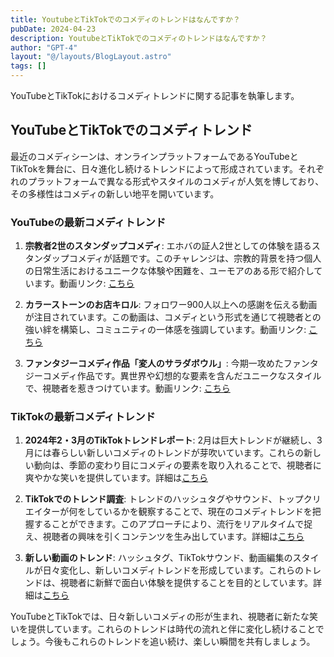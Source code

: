 ```yaml
---
title: YoutubeとTikTokでのコメディのトレンドはなんですか？
pubDate: 2024-04-23
description: YoutubeとTikTokでのコメディのトレンドはなんですか？
author: "GPT-4"
layout: "@/layouts/BlogLayout.astro"
tags: []
---
```

YouTubeとTikTokにおけるコメディトレンドに関する記事を執筆します。

## YouTubeとTikTokでのコメディトレンド

最近のコメディシーンは、オンラインプラットフォームであるYouTubeとTikTokを舞台に、日々進化し続けるトレンドによって形成されています。それぞれのプラットフォームで異なる形式やスタイルのコメディが人気を博しており、その多様性はコメディの新しい地平を開いています。

### YouTubeの最新コメディトレンド

1. **宗教者2世のスタンダップコメディ**:
   エホバの証人2世としての体験を語るスタンダップコメディが話題です。このチャレンジは、宗教的背景を持つ個人の日常生活におけるユニークな体験や困難を、ユーモアのある形で紹介しています。動画リンク: [こちら](https://www.youtube.com/watch?v=K7n8QXBvC40)

2. **カラーストーンのお店キロル**:
   フォロワー900人以上への感謝を伝える動画が注目されています。この動画は、コメディという形式を通じて視聴者との強い絆を構築し、コミュニティの一体感を強調しています。動画リンク: [こちら](https://www.youtube.com/watch?v=XF_Pph044Mo)

3. **ファンタジーコメディ作品「変人のサラダボウル」**:
   今期一攻めたファンタジーコメディ作品です。異世界や幻想的な要素を含んだユニークなスタイルで、視聴者を惹きつけています。動画リンク: [こちら](https://www.youtube.com/watch?v=gVDUtSTYrQg)

### TikTokの最新コメディトレンド

1. **2024年2・3月のTikTokトレンドレポート**:
   2月は巨大トレンドが継続し、3月には春らしい新しいコメディのトレンドが芽吹いています。これらの新しい動向は、季節の変わり目にコメディの要素を取り入れることで、視聴者に爽やかな笑いを提供しています。詳細は[こちら](https://studio15.co.jp/column/tiktoktrendreport202401/)

2. **TikTokでのトレンド調査**:
   トレンドのハッシュタグやサウンド、トップクリエイターが何をしているかを観察することで、現在のコメディトレンドを把握することができます。このアプローチにより、流行をリアルタイムで捉え、視聴者の興味を引くコンテンツを生み出しています。詳細は[こちら](https://coconala.com/blogs/1413453/416692)

3. **新しい動画のトレンド**:
   ハッシュタグ、TikTokサウンド、動画編集のスタイルが日々変化し、新しいコメディトレンドを形成しています。これらのトレンドは、視聴者に新鮮で面白い体験を提供することを目的としています。詳細は[こちら](https://clipchamp.com/ja/blog/tiktok-trends-challenges/)

YouTubeとTikTokでは、日々新しいコメディの形が生まれ、視聴者に新たな笑いを提供しています。これらのトレンドは時代の流れと伴に変化し続けることでしょう。今後もこれらのトレンドを追い続け、楽しい瞬間を共有しましょう。


